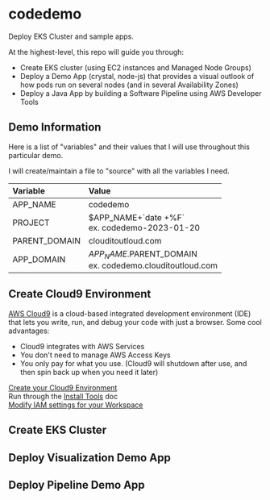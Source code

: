 # codedemo
Deploy EKS Cluster and sample apps.

At the highest-level, this repo will guide you through:

* Create EKS cluster (using EC2 instances and Managed Node Groups)
* Deploy a Demo App (crystal, node-js) that provides a visual outlook of how pods run on several nodes (and in several Availability Zones)
* Deploy a Java App by building a Software Pipeline using AWS Developer Tools

## Demo Information
Here is a list of "variables" and their values that I will use throughout this particular demo.

I will create/maintain a file to "source" with all the variables I need.

| Variable      | Value                 |
|:--------------|:----------------------|
| APP_NAME      | codedemo |
| PROJECT       | \$APP_NAME+\`date +%F\` <br> ex. codedemo-2023-01-20 |
| PARENT_DOMAIN | clouditoutloud.com |
| APP_DOMAIN    | $APP_NAME.$PARENT_DOMAIN <br> ex. codedemo.clouditoutloud.com |

## Create Cloud9 Environment
[AWS Cloud9](https://aws.amazon.com/cloud9/) is a cloud-based integrated development environment (IDE) that lets you write, run, and debug your code with just a browser. 
Some cool advantages:
* Cloud9 integrates with AWS Services
* You don't need to manage AWS Access Keys
* You only pay for what you use. (Cloud9 will shutdown after use, and then spin back up when you need it later)

[Create your Cloud9 Environment](Create_Cloud9_Environment.md)  
Run through the [Install Tools](Install_Tools.md) doc  
[Modify IAM settings for your Workspace](./Modify_IAM_Settings.md)

## Create EKS Cluster


## Deploy Visualization Demo App

## Deploy Pipeline Demo App



